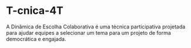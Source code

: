 # T-cnica-4T
A Dinâmica de Escolha Colaborativa é uma técnica participativa projetada para ajudar equipes a selecionar um tema para um projeto de forma democrática e engajada.
